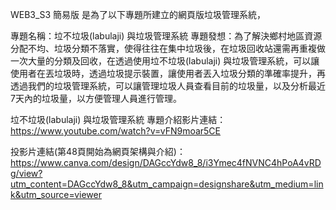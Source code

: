 WEB3_S3 簡易版 是為了以下專題所建立的網頁版垃圾管理系統，

專題名稱：垃不垃圾(labulaji) 與垃圾管理系統
專題發想：為了解決鄉村地區資源分配不均、垃圾分類不落實，使得往往在集中垃圾後，在垃圾回收站還需再重複做一次大量的分類及回收，在透過使用垃不垃圾(labulaji) 與垃圾管理系統，可以讓使用者在丟垃圾時，透過垃圾提示裝置，讓使用者丟入垃圾分類的準確率提升，再透過我們的垃圾管理系統，可以讓管理垃圾人員查看目前的垃圾量，以及分析最近7天內的垃圾量，以方便管理人員進行管理。


垃不垃圾(labulaji) 與垃圾管理系統 專題介紹影片連結：https://www.youtube.com/watch?v=vFN9moar5CE

投影片連結(第48頁開始為網頁架構與介紹)：https://www.canva.com/design/DAGccYdw8_8/i3Ymec4fNVNC4hPoA4vRDg/view?utm_content=DAGccYdw8_8&utm_campaign=designshare&utm_medium=link&utm_source=viewer

